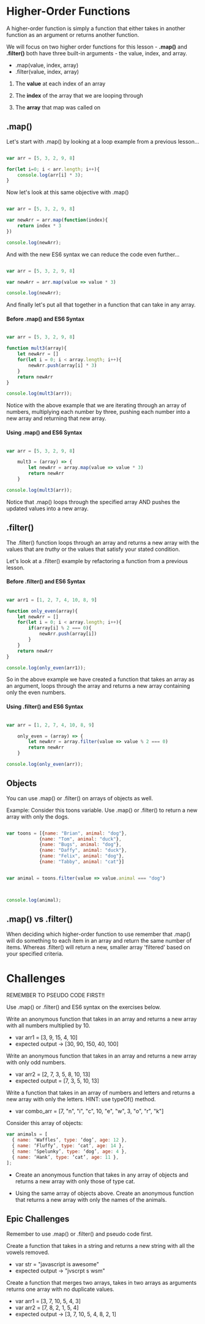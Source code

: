 # Higher-Order Functions

A higher-order function is simply a function that either takes in another function as an argument or returns another function.

We will focus on two higher order functions for this lesson -
**.map()** and **.filter()** both have three built-in arguments - the value, index, and array.

* .map(value, index, array)
* .filter(value, index, array)


1. The **value** at each index of an array

2.  The **index** of the array that we are looping through   

3.  The **array** that map was called on


## .map()

Let's start with .map() by looking at a loop example from a previous lesson...

```JavaScript

var arr = [5, 3, 2, 9, 8]

for(let i=0; i < arr.length; i++){
    console.log(arr[i] * 3);
}

```

Now let's look at this same objective with .map()

```JavaScript

var arr = [5, 3, 2, 9, 8]

var newArr = arr.map(function(index){
    return index * 3
})

console.log(newArr);

```

And with the new ES6 syntax we can reduce the code even further...

```JavaScript

var arr = [5, 3, 2, 9, 8]

var newArr = arr.map(value => value * 3)

console.log(newArr);

```

And finally let's put all that together in a function that can take in any array.

#### Before .map() and ES6 Syntax

```JavaScript

var arr = [5, 3, 2, 9, 8]

function mult3(array){
    let newArr = []
    for(let i = 0; i < array.length; i++){
        newArr.push(array[i] * 3)
    }
    return newArr
}

console.log(mult3(arr));
```
Notice with the above example that we are iterating through an array of numbers, multiplying each number by three, pushing each number into a new array and returning that new array.  


#### Using .map() and ES6 Syntax

```JavaScript

var arr = [5, 3, 2, 9, 8]

    mult3 = (array) => {
        let newArr = array.map(value => value * 3)
        return newArr
    }

console.log(mult3(arr));

```
Notice that .map() loops through the specified array AND pushes the updated values into a new array.


## .filter()

The .filter() function loops through an array and returns a new array with the values that are *truthy* or the values that satisfy your stated condition.

Let's look at a .filter() example by refactoring a function from a previous lesson.


#### Before .filter() and ES6 Syntax


```JavaScript

var arr1 = [1, 2, 7, 4, 10, 8, 9]

function only_even(array){
    let newArr = []
    for(let i = 0; i < array.length; i++){
        if(array[i] % 2 === 0){
            newArr.push(array[i])
        }
    }
    return newArr
}

console.log(only_even(arr1));
```

So in the above example we have created a function that takes an array as an argument, loops through the array and returns a new array containing only the even numbers.

#### Using .filter() and ES6 Syntax

```JavaScript

var arr = [1, 2, 7, 4, 10, 8, 9]

    only_even = (array) => {
        let newArr = array.filter(value => value % 2 === 0)
        return newArr
    }

console.log(only_even(arr));

```

## Objects

You can use .map() or .filter() on arrays of objects as well.  

Example:  Consider this toons variable.  Use .map() or .filter() to return a new array with only the dogs.

```JavaScript

var toons = [{name: "Brian", animal: "dog"},
            {name: "Tom", animal: "duck"},
            {name: "Bugs", animal: "dog"},
            {name: "Daffy", animal: "duck"},
            {name: "Felix", animal: "dog"},
            {name: "Tabby", animal: "cat"}]


var animal = toons.filter(value => value.animal === "dog")



console.log(animal);

```

## .map() vs .filter()

When deciding which higher-order function to use remember that .map() will do something to each item in an array and return the same number of items.  Whereas .filter() will return a new, smaller array 'filtered' based on your specified criteria.

# Challenges

REMEMBER TO PSEUDO CODE FIRST!!

Use .map() or .filter() and ES6 syntax on the exercises below.

Write an anonymous function that takes in an array and returns a new array with all numbers multiplied by 10.

* var arr1 = [3, 9, 15, 4, 10]
* expected output -> [30, 90, 150, 40, 100]


Write an anonymous function that takes in an array and returns a new array with only odd numbers.

* var arr2 = [2, 7, 3, 5, 8, 10, 13]
* expected output = [7, 3, 5, 10, 13]


Write a function that takes in an array of numbers and letters and returns a new array with only the letters. HINT: use typeOf() method.

* var combo_arr = [7, "n", "i", "c", 10, "e", "w", 3, "o", "r", "k"]

Consider this array of objects:

```JavaScript
var animals = [
  { name: ‘Waffles’, type: ‘dog’, age: 12 },
  { name: ‘Fluffy’, type: ‘cat’, age: 14 },
  { name: ‘Spelunky’, type: ‘dog’, age: 4 },
  { name: ‘Hank’, type: ‘cat’, age: 11 },
];
```
* Create an anonymous function that takes in any array of objects and returns a new array with only those of type cat.

* Using the same array of objects above.  Create an anonymous function that returns a new array with only the names of the animals.

## Epic Challenges

Remember to use .map() or .filter() and pseudo code first.  

Create a function that takes in a string and returns a new string with all the vowels removed.

* var str = "javascript is awesome"
* expected output -> "jvscrpt s wsm"


Create a function that merges two arrays, takes in two arrays as arguments returns one array with no duplicate values.

* var arr1 = [3, 7, 10, 5, 4, 3]
* var arr2 = [7, 8, 2, 1, 5, 4]
* expected output -> [3, 7, 10, 5, 4, 8, 2, 1]
